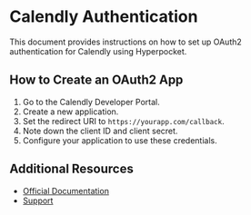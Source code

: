 # Calendly Authentication

This document provides instructions on how to set up OAuth2 authentication for Calendly using Hyperpocket.

## How to Create an OAuth2 App

1. Go to the Calendly Developer Portal.
2. Create a new application.
3. Set the redirect URI to `https://yourapp.com/callback`.
4. Note down the client ID and client secret.
5. Configure your application to use these credentials.

## Additional Resources

- [Official Documentation](https://developer.calendly.com)
- [Support](https://support.calendly.com) 